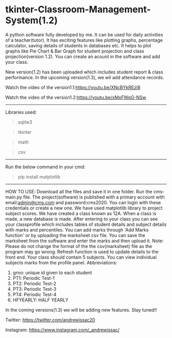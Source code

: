 # tkinter-Classroom-Management-System(1.2)
A python software fully developed by me. It can be used for daily activities of a teacher(tutor). It has exciting features like plotting graphs, percentage calculator, saving details of students in databases etc.
It helps to plot graphs like Pie Chart & Bar Graph for student projection and class projection(version 1.2).
You can create an acount in the software and add your class.

New version(1.2) has been uploaded which includes student report & class performance.
In the upcoming version(1.3), we wil add attendance records.

Watch the video of the version1.1:<https://youtu.be/XNcBYkREzl8>

Watch the video of the version1.2:<https://youtu.be/xMxFWqG-NSw>



------------
Libraries used:
>sqlite3

>tkinter

>math

>csv

---------------
Run the below command in your cmd:

>pip install matplotlib
---------------
HOW TO USE:
Download all the files and save it in one folder. Run the cms-main.py file.
The project(software) is published with a primary account with email:admin@cms.com and password:cms2020. You can login with these credentials or create a new one. We have used matplotlib library to project subject scores. We have created a class known as 12A. When a class is made, a new database is made. After entering to your class you can see your classprofile which includes tables of student details and subject details with marks and percentiles. You can add marks through 'Add Marks function' or by uploading the marksheet csv file. You can save the marksheet from the software and enter the marks and then upload it. Note: Please do not change the format of the the csv(marksheet) file as the program may go wrong. Refresh function is used to update details to the front end. Your class should contain 5 subjects. You can view individual subjects marks from the profile panel. 
Abbreviations:
1. grno: unique id given to each student
2. PT1: Periodic Test-1
3. PT2: Periodic Test-2
4. PT3: Periodic Test-3
5. PT4: Periodic Test-4
6. HFYEARLY: HALF YEARLY

In the coming versions(1.3) we will be adding new features. Stay tuned!!

Twitter: <https://twitter.com/andrewissac20>

Instagram: <https://www.instagram.com/_andrewissac/>
